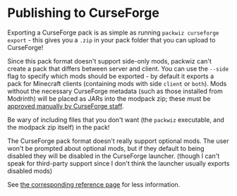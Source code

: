 # Publishing to CurseForge

Exporting a CurseForge pack is as simple as running `packwiz curseforge export` - this gives you a `.zip` in your pack folder that you can upload to CurseForge!

Since this pack format doesn't support side-only mods, packwiz can't create a pack that differs between server and client. You can use the `--side` flag to specify which mods should be exported - by default it exports a pack for Minecraft clients (containing mods with side `client` or `both`). Mods without the necessary CurseForge metadata (such as those installed from Modrinth) will be placed as JARs into the modpack zip; these must be [approved manually by CurseForge staff](https://support.curseforge.com/en/support/solutions/articles/9000197913-non-curseforge-mods).

Be wary of including files that you don't want (the `packwiz` executable, and the modpack zip itself) in the pack!

The CurseForge pack format doesn't really support optional mods. The user won't be prompted about optional mods, but if they default to being disabled they will be disabled in the CurseForge launcher. (though I can't speak for third-party support since I don't think the launcher usually exports disabled mods)

See [the corresponding reference page](../../reference/commands/packwiz_curseforge_export.md) for less information. <!-- TODO: add documentation to CLI itself!! -->